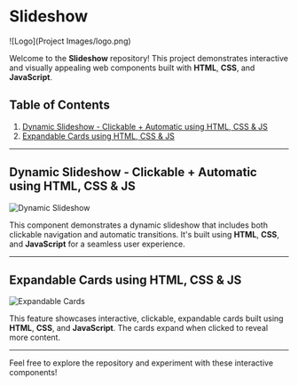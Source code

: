 # Slideshow

![Logo](Project Images/logo.png)

Welcome to the **Slideshow** repository! This project demonstrates interactive and visually appealing web components built with **HTML**, **CSS**, and **JavaScript**.

## Table of Contents
1. [Dynamic Slideshow - Clickable + Automatic using HTML, CSS & JS](#dynamic-slideshow)
2. [Expandable Cards using HTML, CSS & JS](#expandable-cards)

---

## Dynamic Slideshow - Clickable + Automatic using HTML, CSS & JS

![Dynamic Slideshow](Project%20Images/Dynamic%20Slideshow.jpg)

This component demonstrates a dynamic slideshow that includes both clickable navigation and automatic transitions. It's built using **HTML**, **CSS**, and **JavaScript** for a seamless user experience.

---

## Expandable Cards using HTML, CSS & JS

![Expandable Cards](Project%20Images/Expandable%20Cards.jpg)

This feature showcases interactive, clickable, expandable cards built using **HTML**, **CSS**, and **JavaScript**. The cards expand when clicked to reveal more content.

---

Feel free to explore the repository and experiment with these interactive components!

